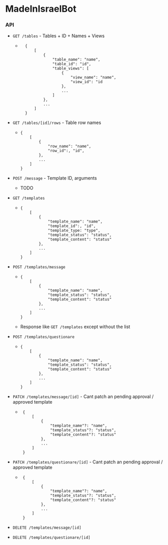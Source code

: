 # MadeInIsraelBot

### API
- `GET /tables` - Tables + ID + Names + Views
    - ```
        {
            [
                {
                    "table_name": "name",
                    "table_id": "id",
                    "table_views": [
                        {
                            "view_name": "name",
                            "view_id": "id
                        },
                        ...
                    ]
                },
                ...
            ]
        }
        ```
- `GET /tables/[id]/rows` - Table row names
    -   ```
        {
            [
                {
                    "row_name": "name",
                    "row_id":, "id",
                },
                ...
            ]
        }
        ```
- `POST /message` - Template ID, arguments
    - TODO

- `GET /templates`
    -   ```
        {
            [
                {
                    "template_name": "name",
                    "template_id":, "id",
                    "template_type: "type",
                    "template_status": "status",
                    "template_content": "status"
                },
                ...
            ]
        }
        ```
- `POST /templates/message`
    -   ```
        {
            [
                {
                    "template_name": "name",
                    "template_status": "status",
                    "template_content": "status"
                },
                ...
            ]
        }
        ```
    - Response like `GET /templates` except without the list
- `POST /templates/questionare`
    -   ```
        {
            [
                {
                    "template_name": "name",
                    "template_status": "status",
                    "template_content": "status"
                },
                ...
            ]
        }
        ```
- `PATCH /templates/message/[id]` - Cant patch an pending approval / approved template
    -  ```
        {
            [
                {
                    "template_name"?: "name",
                    "template_status"?: "status",
                    "template_content"?: "status"
                },
                ...
            ]
        }
        ```
- `PATCH /templates/questionare/[id]` - Cant patch an pending approval / approved template
    -  ```
        {
            [
                {
                    "template_name"?: "name",
                    "template_status"?: "status",
                    "template_content"?: "status"
                },
                ...
            ]
        }
        ```
- `DELETE /templates/message/[id]`
- `DELETE /templates/questionare/[id]`